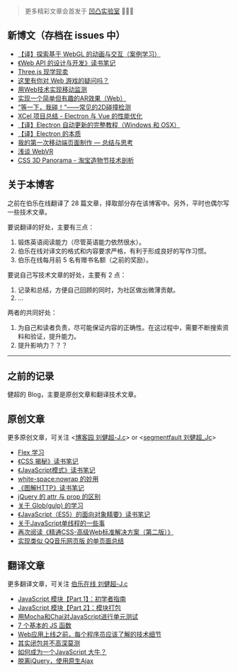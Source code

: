 > 更多精彩文章会首发于 [凹凸实验室](https://aotu.io/) 📣📣📣

## 新博文（存档在 issues 中）

 - [【译】探索基于 WebGL 的动画与交互（案例学习）](https://github.com/JChehe/blog/issues/11)
 - [《Web API 的设计与开发》读书笔记](https://github.com/JChehe/blog/issues/10)
 - [Three.js 现学现卖](https://github.com/JChehe/blog/issues/14)
 - [这里有你对 Web 游戏的疑问吗？](https://github.com/JChehe/blog/issues/13)
 - [用Web技术实现移动监测](https://github.com/JChehe/blog/issues/12)
 - [实现一个简单但有趣的AR效果（Web）](https://github.com/JChehe/blog/issues/9)
 - [“等一下，我碰！”——常见的2D碰撞检测](https://github.com/JChehe/blog/issues/8)
 - [XCel 项目总结 - Electron 与 Vue 的性能优化](https://github.com/JChehe/blog/issues/7)
 - [
【译】Electron 自动更新的完整教程（Windows 和 OSX）](https://github.com/JChehe/blog/issues/6)
 - [【译】Electron 的本质](https://github.com/JChehe/blog/issues/5)
 - [我的第一次移动端页面制作 — 总结与思考](https://github.com/JChehe/blog/issues/4)
 - [浅谈 WebVR](https://github.com/JChehe/blog/issues/3)
 - [CSS 3D Panorama - 淘宝造物节技术剖析](https://github.com/JChehe/blog/issues/2)

## 关于本博客

之前在伯乐在线翻译了 28 篇文章，择取部分存在该博客中。另外，平时也偶尔写一些技术文章。

要说翻译的好处，主要有三点：

1. 锻炼英语阅读能力（尽管英语能力依然很水）。
2. 伯乐在线对译文的格式和内容要求严格，有利于形成良好的写作习惯。
3. 伯乐在线每月前 5 名有赠书名额（之前的奖励）。

要说自己写技术文章的好处，主要有 2 点：

 1. 记录和总结，方便自己回顾的同时，为社区做出微薄贡献。
 2. ...
 
两者的共同好处：

 1. 为自己和读者负责，尽可能保证内容的正确性。在这过程中，需要不断搜索资料和验证，提升能力。
 2. 提升影响力？？？

--- 

## 之前的记录
健超的 Blog，主要是原创文章和翻译技术文章。

## 原创文章
更多原创文章，可关注 <[博客园 刘健超-J.c](http://www.cnblogs.com/Jccc/)> or <[segmentfault 刘健超_Jc](https://segmentfault.com/u/jc)>
 - [Flex 学习](https://github.com/JChehe/blog/blob/master/posts/Flex%20%E5%AD%A6%E4%B9%A0.md)
 - [《CSS 揭秘》读书笔记](https://github.com/JChehe/blog/blob/master/posts/%E3%80%8ACSS%20%E6%8F%AD%E7%A7%98%E3%80%8B%E8%AF%BB%E4%B9%A6%E7%AC%94%E8%AE%B0.md)
 - [《JavaScript模式》读书笔记](https://github.com/JChehe/blog/blob/master/posts/%E3%80%8AJavaScript%E6%A8%A1%E5%BC%8F%E3%80%8B%E8%AF%BB%E4%B9%A6%E7%AC%94%E8%AE%B0.md)
 - [white-space:nowrap 的妙用](https://github.com/JChehe/blog/blob/master/posts/white-space:nowrap%E7%9A%84%E5%A6%99%E7%94%A8.md)
 - [《图解HTTP》读书笔记](https://github.com/JChehe/blog/blob/master/posts/%E3%80%8A%E5%9B%BE%E8%A7%A3HTTP%E3%80%8B%E8%AF%BB%E4%B9%A6%E7%AC%94%E8%AE%B0.md)
 - [jQuery 的 attr 与 prop 的区别](https://github.com/JChehe/blog/blob/master/posts/jQuery%20%E7%9A%84%20attr%20%E4%B8%8E%20prop%20%E7%9A%84%E5%8C%BA%E5%88%AB.md)
 - [关于 Glob(gulp) 的学习](https://github.com/JChehe/blog/blob/master/posts/%E5%85%B3%E4%BA%8E%20Glob%20(gulp)%20%E7%9A%84%E5%AD%A6%E4%B9%A0.md)
 - [《JavaScript（ES5）的面向对象精要》读书笔记](https://github.com/JChehe/blog/blob/master/posts/%E3%80%8AJavaScript%E9%9D%A2%E5%90%91%E5%AF%B9%E8%B1%A1%E7%B2%BE%E8%A6%81%E3%80%8B%E8%AF%BB%E4%B9%A6%E7%AC%94%E8%AE%B0.md)
 - [关于JavaScript单线程的一些事](https://github.com/JChehe/blog/blob/master/posts/%E5%85%B3%E4%BA%8EJavaScript%E5%8D%95%E7%BA%BF%E7%A8%8B%E7%9A%84%E4%B8%80%E4%BA%9B%E4%BA%8B.md)
 - [再次阅读《精通CSS-高级Web标准解决方案（第二版）》](https://github.com/JChehe/blog/blob/master/posts/%E5%86%8D%E6%AC%A1%E9%98%85%E8%AF%BB%E3%80%8A%E7%B2%BE%E9%80%9ACSS-%E9%AB%98%E7%BA%A7Web%E6%A0%87%E5%87%86%E8%A7%A3%E5%86%B3%E6%96%B9%E6%A1%88%EF%BC%88%E7%AC%AC%E4%BA%8C%E7%89%88%EF%BC%89%E3%80%8B.md)
 - [实现类似 QQ音乐网页版 的单页面总结](https://github.com/JChehe/blog/blob/master/posts/%E5%AE%9E%E7%8E%B0%E7%B1%BB%E4%BC%BC%20QQ%E9%9F%B3%E4%B9%90%E7%BD%91%E9%A1%B5%E7%89%88%20%E7%9A%84%E5%8D%95%E9%A1%B5%E9%9D%A2%E6%80%BB%E7%BB%93.md)

## 翻译文章
更多翻译文章，可关注 [伯乐在线 刘健超-J.c](http://www.jobbole.com/members/q574805242/)

 - [JavaScript 模块【Part 1】：初学者指南](https://github.com/JChehe/blog/blob/master/translation/JavaScript%20%E6%A8%A1%E5%9D%97%E3%80%90Part%201%E3%80%91%EF%BC%9A%E5%88%9D%E5%AD%A6%E8%80%85%E6%8C%87%E5%8D%97.md)
 - [JavaScript 模块【Part 2】：模块打包](https://github.com/JChehe/blog/blob/master/translation/JavaScript%20%E6%A8%A1%E5%9D%97%E3%80%90Part%202%E3%80%91%EF%BC%9A%E6%A8%A1%E5%9D%97%E6%89%93%E5%8C%85.md)
 - [用Mocha和Chai对JavaScript进行单元测试](https://github.com/JChehe/blog/blob/master/translation/%E7%94%A8Mocha%E5%92%8CChai%E5%AF%B9JavaScript%E8%BF%9B%E8%A1%8C%E5%8D%95%E5%85%83%E6%B5%8B%E8%AF%95.md)
 - [7 个基本的 JS 函数](https://github.com/JChehe/blog/blob/master/translation/7%20%E4%B8%AA%E5%9F%BA%E6%9C%AC%E7%9A%84%20JS%20%E5%87%BD%E6%95%B0%5B%E8%AF%91%5D.md)
 - [Web应用上线之前，每个程序员应该了解的技术细节](https://github.com/JChehe/blog/blob/master/translation/Web%E5%BA%94%E7%94%A8%E4%B8%8A%E7%BA%BF%E4%B9%8B%E5%89%8D%EF%BC%8C%E6%AF%8F%E4%B8%AA%E7%A8%8B%E5%BA%8F%E5%91%98%E5%BA%94%E8%AF%A5%E4%BA%86%E8%A7%A3%E7%9A%84%E6%8A%80%E6%9C%AF%E7%BB%86%E8%8A%82.md)
 - [其实闭包并不高深莫测](https://github.com/JChehe/blog/blob/master/translation/%E5%85%B6%E5%AE%9E%E9%97%AD%E5%8C%85%E5%B9%B6%E4%B8%8D%E9%AB%98%E6%B7%B1%E8%8E%AB%E6%B5%8B.md)
 - [如何成为一个JavaScript 大牛？](https://github.com/JChehe/blog/blob/master/translation/%E5%A6%82%E4%BD%95%E6%88%90%E4%B8%BA%E4%B8%80%E4%B8%AAJavaScript%20%E5%A4%A7%E7%89%9B%EF%BC%9F%E3%80%90%E8%AF%91%E3%80%91.md)
 - [脱离jQuery，使用原生Ajax](https://github.com/JChehe/blog/blob/master/translation/%E8%84%B1%E7%A6%BBjQuery%EF%BC%8C%E4%BD%BF%E7%94%A8%E5%8E%9F%E7%94%9FAjax.md)
